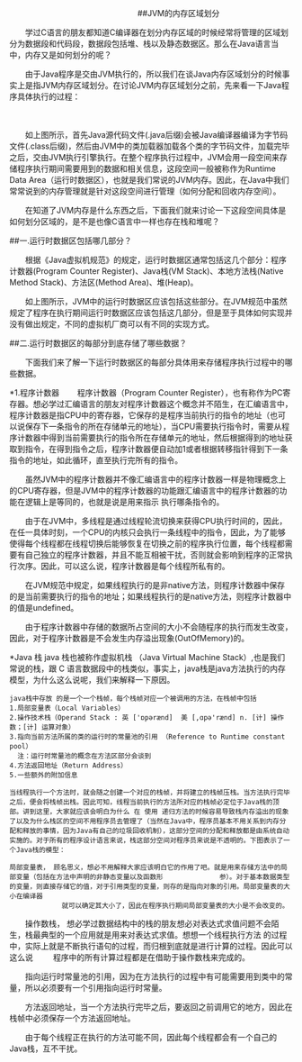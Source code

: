 　　　　　　　　　　　　　　　　        ##JVM的内存区域划分

　　学过C语言的朋友都知道C编译器在划分内存区域的时候经常将管理的区域划分为数据段和代码段，数据段包括堆、栈以及静态数据区。那么在Java语言当中，内存又是如何划分的呢？

　　由于Java程序是交由JVM执行的，所以我们在谈Java内存区域划分的时候事实上是指JVM内存区域划分。在讨论JVM内存区域划分之前，先来看一下Java程序具体执行的过程：

　　                                     

　　如上图所示，首先Java源代码文件(.java后缀)会被Java编译器编译为字节码文件(.class后缀)，然后由JVM中的类加载器加载各个类的字节码文件，加载完毕之后，交由JVM执行引擎执行。在整个程序执行过程中，JVM会用一段空间来存储程序执行期间需要用到的数据和相关信息，这段空间一般被称作为Runtime Data Area（运行时数据区），也就是我们常说的JVM内存。因此，在Java中我们常常说到的内存管理就是针对这段空间进行管理（如何分配和回收内存空间）。

　　在知道了JVM内存是什么东西之后，下面我们就来讨论一下这段空间具体是如何划分区域的，是不是也像C语言中一样也存在栈和堆呢？

##一.运行时数据区包括哪几部分？

　　根据《Java虚拟机规范》的规定，运行时数据区通常包括这几个部分：程序计数器(Program Counter Register)、Java栈(VM Stack)、本地方法栈(Native Method Stack)、方法区(Method Area)、堆(Heap)。



　　如上图所示，JVM中的运行时数据区应该包括这些部分。在JVM规范中虽然规定了程序在执行期间运行时数据区应该包括这几部分，但是至于具体如何实现并没有做出规定，不同的虚拟机厂商可以有不同的实现方式。

##二.运行时数据区的每部分到底存储了哪些数据？

　　下面我们来了解一下运行时数据区的每部分具体用来存储程序执行过程中的哪些数据。

*1.程序计数器
　　程序计数器（Program Counter Register），也有称作为PC寄存器。想必学过汇编语言的朋友对程序计数器这个概念并不陌生，在汇编语言中，程序计数器是指CPU中的寄存器，它保存的是程序当前执行的指令的地址（也可以说保存下一条指令的所在存储单元的地址），当CPU需要执行指令时，需要从程序计数器中得到当前需要执行的指令所在存储单元的地址，然后根据得到的地址获取到指令，在得到指令之后，程序计数器便自动加1或者根据转移指针得到下一条指令的地址，如此循环，直至执行完所有的指令。

　　虽然JVM中的程序计数器并不像汇编语言中的程序计数器一样是物理概念上的CPU寄存器，但是JVM中的程序计数器的功能跟汇编语言中的程序计数器的功能在逻辑上是等同的，也就是说是用来指示 执行哪条指令的。

　　由于在JVM中，多线程是通过线程轮流切换来获得CPU执行时间的，因此，在任一具体时刻，一个CPU的内核只会执行一条线程中的指令，因此，为了能够使得每个线程都在线程切换后能够恢复在切换之前的程序执行位置，每个线程都需要有自己独立的程序计数器，并且不能互相被干扰，否则就会影响到程序的正常执行次序。因此，可以这么说，程序计数器是每个线程所私有的。

　　在JVM规范中规定，如果线程执行的是非native方法，则程序计数器中保存的是当前需要执行的指令的地址；如果线程执行的是native方法，则程序计数器中的值是undefined。

　　由于程序计数器中存储的数据所占空间的大小不会随程序的执行而发生改变，因此，对于程序计数器是不会发生内存溢出现象(OutOfMemory)的。

*Java 栈
    java 栈也被称作虚拟机栈 （Java Virtual Machine Stack）,也是我们常说的栈，跟 C 语言数据段中的栈类似，事实上，java栈是java方法执行的内存模型，为什么这么说呢，我们来解释一下原因。
    
    java栈中存放 的是一个一个栈帧，每个栈帧对应一个被调用的方法，在栈帧中包括
    1.局部变量表（Local Variables）
    2.操作技术栈（Operand Stack : 英 ['ɒpərænd]  美 [,ɑpə'rænd] n. [计] 操作数；[计] 运算对象）
    3.指向当前方法所属的类的运行时的常量池的引用 （Reference to Runtime constant pool）
      注：运行时常量池的概念在方法区部分会谈到
    4.方法返回地址（Return Address）
    5.一些额外的附加信息
    
    当线程执行一个方法时，就会随之创建一个对应的栈帧，并将建立的栈帧压栈。当方法执行完毕之后，便会将栈帧出栈。因此可知，线程当前执行的方法所对应的栈帧必定位于Java栈的顶部。讲到这里，大家就应该会明白为什么 在 使用 递归方法的时候容易导致栈内存溢出的现象了以及为什么栈区的空间不用程序员去管理了（当然在Java中，程序员基本不用关系到内存分配和释放的事情，因为Java有自己的垃圾回收机制），这部分空间的分配和释放都是由系统自动实施的。对于所有的程序设计语言来说，栈这部分空间对程序员来说是不透明的。下图表示了一个Java栈的模型：
    
    局部变量表， 顾名思义，想必不用解释大家应该明白它的作用了吧。就是用来存储方法中的局部变量（包括在方法中声明的非静态变量以及函数形              参）。对于基本数据类型的变量，则直接存储它的值，对于引用类型的变量，则存的是指向对象的引用。局部变量表的大小在编译器
                 就可以确定其大小了，因此在程序执行期间局部变量表的大小是不会改变的。

　　操作数栈， 想必学过数据结构中的栈的朋友想必对表达式求值问题不会陌生，栈最典型的一个应用就是用来对表达式求值。想想一个线程执行方法                的过程中，实际上就是不断执行语句的过程，而归根到底就是进行计算的过程。因此可以这么说
　　           程序中的所有计算过程都是在借助于操作数栈来完成的。

　　指向运行时常量池的引用，因为在方法执行的过程中有可能需要用到类中的常量，所以必须要有一个引用指向运行时常量。

　　方法返回地址，当一个方法执行完毕之后，要返回之前调用它的地方，因此在栈帧中必须保存一个方法返回地址。

　　由于每个线程正在执行的方法可能不同，因此每个线程都会有一个自己的Java栈，互不干扰。
　　
　　
　　
　　
　　
　　
　　
　　
　　
　　
　　
　　
　　
　　
　　
　　
　　
　　
　　
　　
　　
　　
　　
　　
　　
　　
　　
　　
　　
　　
　　
　　
　　
　　
　　
　　
　　
　　
　　
　　
　　
　　
